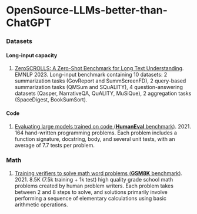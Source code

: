 # OpenSource-LLMs-better-than-ChatGPT

### Datasets

#### Long-input capacity

1. [ZeroSCROLLS: A Zero-Shot Benchmark for Long Text Understanding](https://arxiv.org/abs/2305.14196). EMNLP 2023. Long-input benchmark containing 10 datasets: 2 summarization tasks (GovReport and SummScreenFD), 2 query-based summarization tasks (QMSum and SQuALITY), 4 question-answering datasets (Qasper, NarrativeQA, QuALITY, MuSiQue), 2 aggregation tasks (SpaceDigest, BookSumSort). 

#### Code

1. [Evaluating large models trained on code (**HumanEval** benchmark)](https://arxiv.org/abs/2107.03374). 2021. 164 hand-written programming problems. Each problem includes a function signature, docstring, body, and several unit tests, with an average of 7.7 tests per problem.

### Math

1. [Training verifiers to solve math word problems (**GSM8K** benchmark)](https://arxiv.org/abs/2110.14168). 2021. 8.5K (7.5k training + 1k test) high quality grade school math problems created by human problem writers. Each problem takes between 2 and 8 steps to solve, and solutions primarily involve performing a sequence of elementary calculations using basic arithmetic operations.
